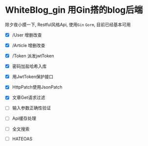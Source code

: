 # WhiteBlog_gin 用Gin搭的blog后端
除夕夜小摸一下, Restful风格Api, 使用`Gin` `Gorm`, 目前已经基本可用

- [x] /User 增删改查
- [x] /Article 增删改查
- [x] /Token 派发jwtToken
- [x] 密码加盐哈希入库
- [x] 用JwtToken保护接口
- [x] HttpPatch使用JsonPatch
- [x] 文章Get请求过滤

- [ ] 输入参数正确性验证
- [ ] Api缓存处理
- [ ] 全文搜索
- [ ] HATEOAS
